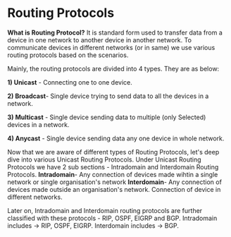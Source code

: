 # Routing Protocols

**What is Routing Protocol?**
It is standard form used to transfer data from a device in one network to another device in another network. To communicate devices in different networks (or in same) we use various routing protocols based on the scenarios. 

Mainly, the routing protocols are divided into 4 types. They are as below:

**1) Unicast** - Connecting one to one device.

**2) Broadcast**- Single device trying to send data to all the devices in a network.

**3) Multicast** - Single device sending data to multiple (only Selected) devices in a network.

**4) Anycast** - Single device sending data any one device in whole network.


Now that we are aware of different types of Routing Protocols, let's deep dive into various Unicast Routing Protocols.
Under Unicast Routing Protocols we have 2 sub sections - Intradomain and Interdomain Routing Protocols.
**Intradomain**- Any connection of devices made wihtin a single network or single organisation's network 
**Interdomain**- Any connection of devices made outside an organisation's network. Connection of device in different networks.

Later on, Intradomain and Interdomain routing protocols are further classified with these protocols - RIP, OSPF, EIGRP and BGP.
Intradomain includes -> RIP, OSPF, EIGRP.
Interdomain includes -> BGP.

